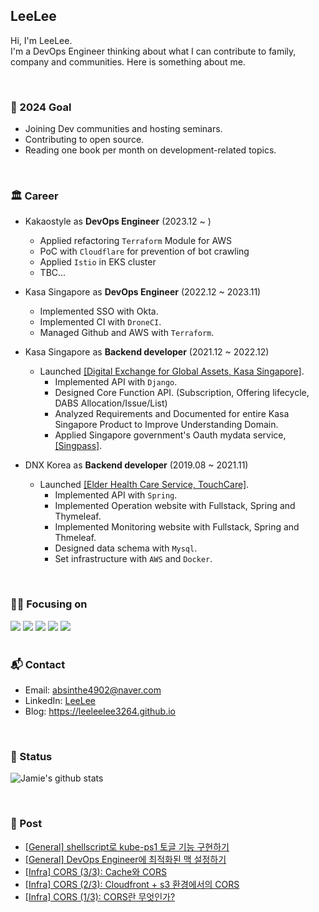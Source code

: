 
## LeeLee 
Hi, I'm LeeLee. <br>
I'm a DevOps Engineer thinking about what I can contribute to family, company and communities. Here is something about me. <br> 

<br>

### 🥇 2024 Goal
- Joining Dev communities and hosting seminars.    <br> 
- Contributing to open source. <br> 
- Reading one book per month on development-related topics. <br> 

<br>

### 🏛️ Career
- Kakaostyle as **DevOps Engineer** (2023.12 ~ )
    - Applied refactoring `Terraform` Module for AWS
    - PoC with `Cloudflare` for prevention of bot crawling
    - Applied `Istio` in EKS cluster
    - TBC...

- Kasa Singapore as **DevOps Engineer** (2022.12 ~ 2023.11)
    - Implemented SSO with Okta. 
    - Implemented CI with `DroneCI`. 
    - Managed Github and AWS with `Terraform`.  

- Kasa Singapore as **Backend developer** (2021.12 ~ 2022.12)
    - Launched [[Digital Exchange for Global Assets, Kasa Singapore]](https://www.kasa.sg/).
        - Implemented API with `Django`.
        - Designed Core Function API. (Subscription, Offering lifecycle, DABS Allocation/Issue/List) 
        - Analyzed Requirements and Documented for entire Kasa Singapore Product to Improve Understanding Domain.
        - Applied Singapore government's Oauth mydata service, [[Singpass]](https://www.singpass.gov.sg/main/).

- DNX Korea as **Backend developer** (2019.08 ~ 2021.11)
    - Launched [[Elder Health Care Service, TouchCare]](https://www.youtube.com/watch?v=oMLnWmGjnyo&ab_channel=RangDnx).
        - Implemented API with `Spring`.
        - Implemented Operation website with Fullstack, Spring and Thymeleaf.
        - Implemented Monitoring website with Fullstack, Spring and Thmeleaf.
        - Designed data schema with `Mysql`.
        - Set infrastructure with `AWS` and `Docker`.

  
<br>



### 👩‍💻 Focusing on 

<span>
      <img src="https://img.shields.io/badge/Amazon_AWS-FF9900?style=for-the-badge&logo=amazonaws&logoColor=white">
      <img src="https://img.shields.io/badge/kubernetes-326ce5.svg?&style=for-the-badge&logo=kubernetes&logoColor=white">
      <img src="https://img.shields.io/badge/istio-466BB0?style=for-the-badge&logo=go&logoColor=white">
      <img src="https://img.shields.io/badge/terraform-844FBA?style=for-the-badge&logo=go&logoColor=white">
      <img src="https://img.shields.io/badge/Go-00ADD8?style=for-the-badge&logo=go&logoColor=white">
</span>

<br>
<br>

### 📬 Contact
- Email: <a href = "mailto: absinthe4902@naver.com">absinthe4902@naver.com</a>
- LinkedIn: [LeeLee](https://www.linkedin.com/in/seungmin4035/)
- Blog: https://leeleelee3264.github.io

<br>


### 🧐 Status 

![Jamie's github stats](https://github-readme-stats-git-masterrstaa-rickstaa.vercel.app/api?username=leeleelee3264&show_icons=true&hide_border=true&theme=radical) 

<br>

### 📝 Post
- [[General] shellscript로 kube-ps1 토글 기능 구현하기](https://leeleelee3264.github.io/post/2024-01-28-kube-ps1-toggle/)
- [[General] DevOps Engineer에 최적화된 맥 설정하기](https://leeleelee3264.github.io/post/2024-01-17-mac-setting/)
- [[Infra] CORS (3/3): Cache와 CORS](https://leeleelee3264.github.io/post/2023-09-26-cors-three/)
- [[Infra] CORS (2/3): Cloudfront + s3 환경에서의 CORS](https://leeleelee3264.github.io/post/2023-09-25-cors-two/)
- [[Infra] CORS (1/3): CORS란 무엇인가?](https://leeleelee3264.github.io/post/2023-09-24-cors-one/)
